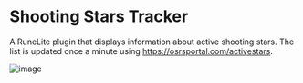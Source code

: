 # Shooting Stars Tracker
A RuneLite plugin that displays information about active shooting stars.
The list is updated once a minute using https://osrsportal.com/activestars.

![image](https://github.com/CodyLyttle/runelite-shooting-stars-tracker/assets/18041702/0da5a59c-cdb3-41d5-9786-88ac2e300541)

